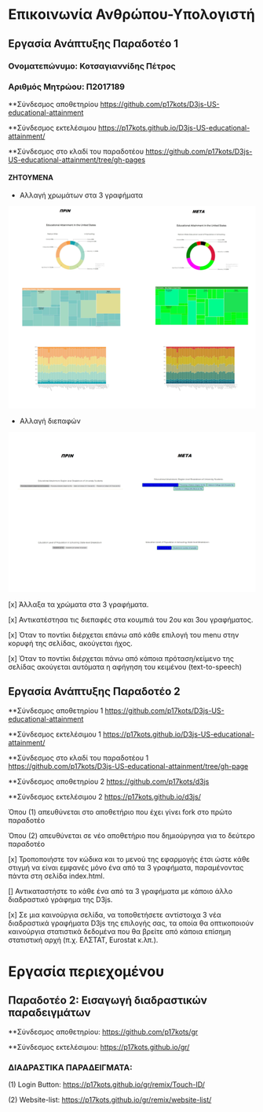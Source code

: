 
# Επικοινωνία Ανθρώπου-Υπολογιστή
## Εργασία Ανάπτυξης Παραδοτέο 1
### Ονοματεπώνυμο: Κοτσαγιαννίδης Πέτρος
### Αριθμός Μητρώου: Π2017189

**Σύνδεσμος αποθετηρίου https://github.com/p17kots/D3js-US-educational-attainment

**Σύνδεσμος εκτελέσιμου https://p17kots.github.io/D3js-US-educational-attainment/

**Σύνδεσμος στο κλαδί του παραδοτέου https://github.com/p17kots/D3js-US-educational-attainment/tree/gh-pages


#### ΖΗΤΟΥΜΕΝΑ

* Αλλαγή χρωμάτων στα 3 γραφήματα

![](scripts.jpg)

* Αλλαγή διεπαφών

![](Diepafes.jpg)




[x] Άλλαξα τα χρώματα στα 3 γραφήματα.

[x] Αντικατέστησα τις διεπαφές στα κουμπιά του 2ου και 3ου γραφήματος.

[x] Όταν το ποντίκι διέρχεται επάνω από κάθε επιλογή του menu στην κορυφή της σελίδας, ακούγεται ήχος.

[x] Όταν το ποντίκι διέρχεται πάνω από κάποια πρόταση/κείμενο της σελίδας ακούγεται αυτόματα η αφήγηση του κειμένου (text-to-speech)



## Εργασία Ανάπτυξης Παραδοτέο 2


 
 
**Σύνδεσμος αποθετηρίου 1 https://github.com/p17kots/D3js-US-educational-attainment

**Σύνδεσμος εκτελέσιμου 1 https://p17kots.github.io/D3js-US-educational-attainment/

**Σύνδεσμος στο κλαδί του παραδοτέου 1 https://github.com/p17kots/D3js-US-educational-attainment/tree/gh-page

**Σύνδεσμος αποθετηρίου 2 https://github.com/p17kots/d3js

**Σύνδεσμος εκτελέσιμου 2 https://p17kots.github.io/d3js/

Όπου (1) απευθύνεται στο αποθετήριο που έχει γίνει fork στο πρώτο παραδοτέο

 Όπου (2) απευθύνεται σε νέο αποθετήριο που δημιούργησα για το δεύτερο παραδοτέο 
 
 
 
 

 
[x]   Τροποποιήστε τον κώδικα και το μενού της εφαρμογής έτσι ώστε κάθε στιγμή να είναι εμφανές μόνο ένα από τα 3 γραφήματα, παραμένοντας πάντα στη σελίδα index.html.

[]  Αντικαταστήστε το κάθε ένα από τα 3 γραφήματα με κάποιο άλλο διαδραστικό γράφημα της D3js.

[x]  Σε μια καινούργια σελίδα, να τοποθετήσετε αντίστοιχα 3 νέα διαδραστικά γραφήματα D3js της επιλογής σας, τα οποία θα οπτικοποιούν καινούργια στατιστικά δεδομένα που θα βρείτε από κάποια επίσημη στατιστική αρχή (π.χ. ΕΛΣΤΑΤ, Eurostat κ.λπ.).
 
# Εργασία περιεχομένου

## Παραδοτέο 2: Εισαγωγή διαδραστικών παραδειγμάτων

**Σύνδεσμος αποθετηρίου: https://github.com/p17kots/gr

**Σύνδεσμος εκτελέσιμου: https://p17kots.github.io/gr/

### ΔΙΑΔΡΑΣΤΙΚΑ ΠΑΡΑΔΕΙΓΜΑΤΑ:

(1) Login Button: https://p17kots.github.io/gr/remix/Touch-ID/

(2) Website-list: https://p17kots.github.io/gr/remix/website-list/
